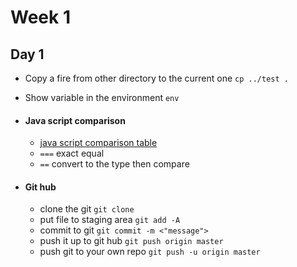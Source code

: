 # Week 1
## Day 1
- Copy a fire from other directory to the current one
`cp ../test .`

- Show variable in the environment
`env`

- #### Java script comparison

  - [java script comparison table](https://dorey.github.io/JavaScript-Equality-Table)
  * ` === ` exact equal
  * ` == ` convert to the type then compare

- #### Git hub

  * clone the git `git clone`
  * put file to staging area `git add -A`
  * commit to git `git commit -m <"message">`
  * push it up to git hub `git push origin master`
  * push git to your own repo `git push -u origin master`
